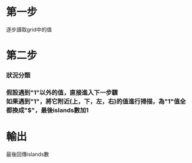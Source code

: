 <h1>第一步</h1>
<a>逐步讀取grid中的值</a>
<br>

<h1>第二步</h1>

<h3>狀況分類<h3>

<a>假設遇到"1"以外的值，直接進入下一步驟</a>
<br>
<a>如果遇到"1"，將它附近(上，下，左，右)的值進行掃描，為"1"值全都換成"$"，最後islands數加1</a>
<br>

<h1>輸出</h1>
<a>最後回傳islands數</a>
